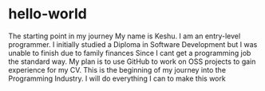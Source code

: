 # hello-world
The starting point in my journey
My name is Keshu. I am an entry-level programmer.
I initially studied a Diploma in Software Development but I was unable to finish due to family finances 
Since I cant get a programming job the standard way. My plan is to use GitHub to work on OSS projects to gain experience for my CV.
This is the beginning of my journey into the Programming Industry. I will do everything I can to make this work
